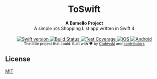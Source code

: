 <h1 align="center">ToSwift</h1>

<div align="center">
  <strong>A Bamello Project</strong>
</div>
<div align="center">
  A simple <code>iOS</code> Shopping List app written in Swift 4 
</div>

<br />

<div align="center">
  <!-- NPM version -->
  <a href="https://swift.org/blog/swift-4-0-released/">
    <img src="https://img.shields.io/badge/swift-%5E4.0-blue.svg"
      alt="Swift version" />
  </a>
  <!-- Build Status -->
  <a href="https://gitlab.com/codevski/toswift/pipelines">
    <img src="https://gitlab.com/codevski/toswift/badges/master/build.svg"
      alt="Build Status" />
  </a>
  <!-- Test Coverage -->
  <a href="https://gitlab.com/codevski/toswift/pipelines">
    <img src="https://gitlab.com/codevski/toswift/badges/master/coverage.svg"
      alt="Test Coverage" />
  </a>
  <!-- iOS -->
  <a href="#">
    <img src="https://img.shields.io/badge/iOS-passed-brightgreen.svg"
      alt="iOS" />
  </a>
  <!-- Android -->
  <a href="#">
    <img src="https://img.shields.io/badge/android-coming%20soon-red.svg"
      alt="Android" />
  </a>
</div>

<div align="center">
  <sub>The little project that could. Built with ❤︎ by
  <a href="https://twitter.com/codevski">Codevski</a> and
  <a href="#">
    contributors
  </a>
</div>

## License
[MIT](https://gitlab.com/codevski/toswift/blob/master/LICENSE.md)
